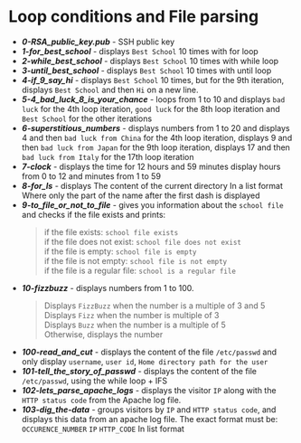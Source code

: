 # Loop conditions and File parsing
- ***0-RSA_public_key.pub*** - SSH public key
- ***1-for_best_school*** - displays `Best School` 10 times with for loop
- ***2-while_best_school*** - displays `Best School` 10 times with while loop
- ***3-until_best_school*** - displays `Best School` 10 times with until loop
- ***4-if_9_say_hi*** - displays `Best School` 10 times, but for the 9th iteration, displays `Best School` and then `Hi` on a new line.
- ***5-4_bad_luck_8_is_your_chance*** - loops from 1 to 10 and displays `bad luck` for the 4th loop iteration, `good luck` for the 8th loop iteration and `Best School` for the other iterations
- ***6-superstitious_numbers*** - displays numbers from 1 to 20 and displays 4 and then `bad luck from China` for the 4th loop iteration, displays 9 and then `bad luck from Japan` for the 9th loop iteration, displays 17 and then `bad luck from Italy` for the 17th loop iteration
- ***7-clock*** - displays the time for 12 hours and 59 minutes display hours from 0 to 12 and minutes from 1 to 59
- ***8-for_ls*** -  displays The content of the current directory In a list format Where only the part of the name after the first dash is displayed
- ***9-to_file_or_not_to_file*** - gives you information about the `school file` and checks if the file exists and prints:
    > if the file exists: `school file exists` \
    > if the file does not exist: `school file does not exist` \
    > if the file is empty: `school file is empty` \
    > if the file is not empty: `school file is not empty` \
    > if the file is a regular file: `school is a regular file` 
- ***10-fizzbuzz*** - displays numbers from 1 to 100.
    > Displays `FizzBuzz` when the number is a multiple of 3 and 5 \
    > Displays `Fizz` when the number is multiple of 3 \
    > Displays `Buzz` when the number is a multiple of 5 \
    > Otherwise, displays the number 
- ***100-read_and_cut*** - displays the content of the file `/etc/passwd`
and only display `username`, `user id`, `Home directory path for the user`
- ***101-tell_the_story_of_passwd*** - displays the content of the file `/etc/passwd`, using the while loop + IFS
- ***102-lets_parse_apache_logs*** - displays the visitor `IP` along with the `HTTP status code` from the Apache log file.
- ***103-dig_the-data*** - groups visitors by `IP` and `HTTP status code`, and displays this data from an apache log file.
The exact format must be: `OCCURENCE_NUMBER` `IP` `HTTP_CODE` In list format